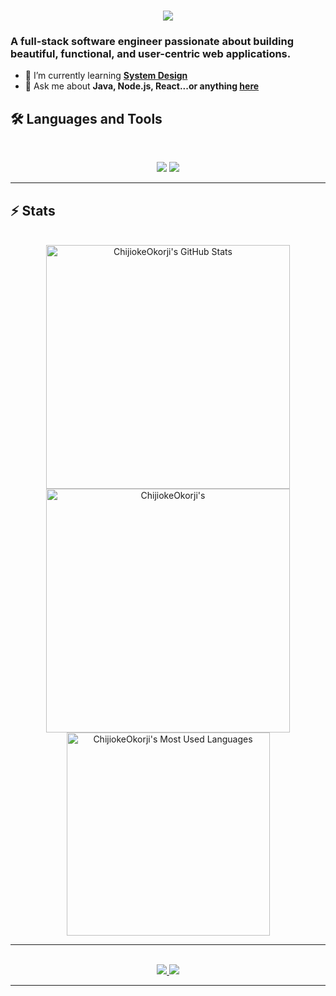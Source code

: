 <h1 align="center">
    <img src="https://readme-typing-svg.herokuapp.com/?font=Inter&size=48&center=true&vCenter=true&width=500&height=70&color=4493F8&duration=4000&lines=Hi+There!+👋;+I'm+Deniz+Yardımcı!;" />
</h1>

### A full-stack software engineer passionate about building beautiful, functional, and user-centric web applications.



- 🌱 I’m currently learning **[System Design](https://blog.bytebytego.com/p/free-system-design-pdf-158-pages)**
- 💬 Ask me about **Java, Node.js, React...or anything [here](https://github.com/{USERNAME}/{USERNAME}/issues)**


## 🛠️ Languages and Tools

<br>

<p align="center">
  <img src="https://skillicons.dev/icons?i=java,ts,nodejs,postgres" />
  <img src="https://skillicons.dev/icons?i=html,css,js,vue,git" />
</p>

<hr>




## ⚡️ Stats

<br>

<div align=center>
  <img width=390 src="https://github-readme-stats.vercel.app/api?username=chijiokeokorji&theme=transparent&count_private=true&show_icons=true&rank_icon=github&locale=en" alt="ChijiokeOkorji's GitHub Stats" />
  <img width=390 src="https://github-readme-streak-stats.herokuapp.com/?user=chijiokeokorji&theme=transparent&count_private=true&border_radius=10&locale=en" alt="ChijiokeOkorji's" />
  <img width=325 src="https://github-readme-stats.vercel.app/api/top-langs?username=chijiokeokorji&theme=transparent&layout=donut&hide=css&langs_count=8&border_radius=10&show_icons=true&locale=en" alt="ChijiokeOkorji's Most Used Languages" />
</div>

<hr>






<br>

<div align="center">
  <a href="denizyardimci47@gmail.com">
    <img src="https://img.shields.io/badge/Gmail-333333?style=for-the-badge&logo=gmail&logoColor=red" />
  </a>
  <a href="https://linkedin.com/in/denizyardimci" target="_blank">
    <img src="https://img.shields.io/badge/LinkedIn-0077B5?style=for-the-badge&logo=linkedin&logoColor=white" target="_blank" />
  </a>
</div>

<hr>
